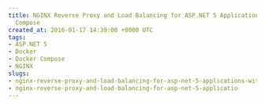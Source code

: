 ```yaml
---
title: NGINX Reverse Proxy and Load Balancing for ASP.NET 5 Applications with Docker
  Compose
created_at: 2016-01-17 14:39:00 +0000 UTC
tags:
- ASP.NET 5
- Docker
- Docker Compose
- NGINX
slugs:
- nginx-reverse-proxy-and-load-balancing-for-asp-net-5-applications-with-docker-compose
- nginx-reverse-proxy-and-load-balancing-for-asp-net-5-applicatio
---
```

